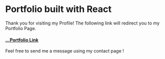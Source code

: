 # Portfolio built with React

Thank you for visiting my Profile! The following link will redirect you to my Portfolio Page.

#### [...Portfolio Link](https://sandropernerstorfer.netlify.com)

Feel free to send me a message using my contact page !